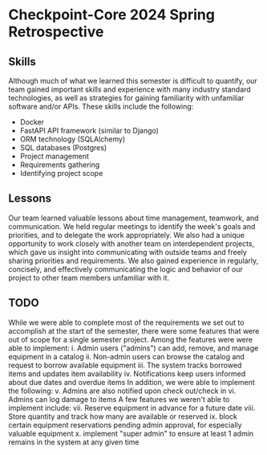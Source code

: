 # Checkpoint-Core 2024 Spring Retrospective

## Skills

Although much of what we learned this semester is difficult to quantify, our team gained important skills and experience with many industry standard technologies, as well as strategies for gaining familiarity with unfamiliar software and/or APIs. These skills include the following:

- Docker
- FastAPI API framework (similar to Django)
- ORM technology (SQLAlchemy)
- SQL databases (Postgres)
- Project management
- Requirements gathering
- Identifying project scope

## Lessons

Our team learned valuable lessons about time management, teamwork, and communication. We held regular meetings to identify the week's goals and priorities, and to delegate the work appropriately. We also had a unique opportunity to work closely with another team on interdependent projects, which gave us insight into communicating with outside teams and freely sharing priorities and requirements. We also gained experience in regularly, concisely, and effectively communicating the logic and behavior of our project to other team members unfamiliar with it.

## TODO

While we were able to complete most of the requirements we set out to accomplish at the start of the semester, there were some features that were out of scope for a single semester project. Among the features were were able to implement:
    i. Admin users ("admins") can add, remove, and manage equipment in a catalog
    ii.  Non-admin users can browse the catalog and request to borrow available equipment
    iii.  The system tracks borrowed items and updates item availability
    iv.  Notifications keep users informed about due dates and overdue items
In addition, we were able to implement the following:
    v. Admins are also notified upon check out/check in
    vi. Admins can log damage to items
A few features we weren't able to implement include:
    vii. Reserve equipment in advance for a future date
    viii. Store quantity and track how many are available or reserved
    ix. block certain equipment reservations pending admin approval, for especially valuable equipment
    x. implement "super admin" to ensure at least 1 admin remains in the system at any given time
